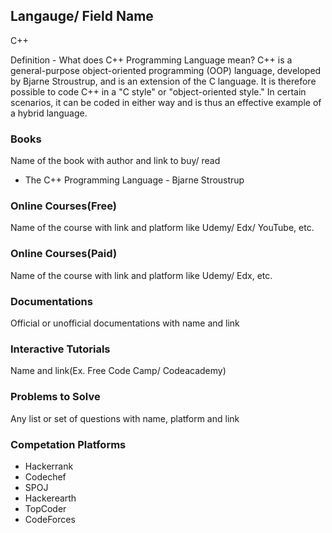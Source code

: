 ## Langauge/ Field Name

C++

Definition - What does C++ Programming Language mean?
C++ is a general-purpose object-oriented programming (OOP) language, developed by Bjarne Stroustrup, and is an extension of the C language. It is therefore possible to code C++ in a "C style" or "object-oriented style." In certain scenarios, it can be coded in either way and is thus an effective example of a hybrid language.

### Books

Name of the book with author and link to buy/ read
<ul>
    <li>The C++ Programming Language - Bjarne Stroustrup</li>
</ul>

### Online Courses(Free)

Name of the course with link and platform like Udemy/ Edx/ YouTube, etc.

### Online Courses(Paid)

Name of the course with link and platform like Udemy/ Edx, etc.

### Documentations

Official or unofficial documentations with name and link

### Interactive Tutorials

Name and link(Ex. Free Code Camp/ Codeacademy)

### Problems to Solve

Any list or set of questions with name, platform and link

### Competation Platforms
<ul>
    <li> Hackerrank </li>
    <li> Codechef </li>
    <li> SPOJ </li>
    <li> Hackerearth </li>
    <li> TopCoder </li>
    <li> CodeForces </li>
</ul>